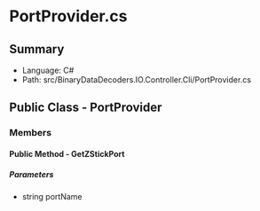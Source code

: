 ﻿# PortProvider.cs

## Summary

* Language: C#
* Path: src/BinaryDataDecoders.IO.Controller.Cli/PortProvider.cs

## Public Class - PortProvider

### Members

#### Public Method - GetZStickPort

#####  Parameters

 - string portName 

